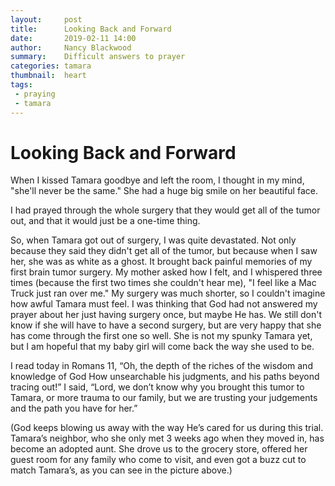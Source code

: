 ```yaml
---
layout:     post
title:      Looking Back and Forward
date:       2019-02-11 14:00
author:     Nancy Blackwood
summary:    Difficult answers to prayer
categories: tamara
thumbnail:  heart
tags:
 - praying
 - tamara 
---
```


# Looking Back and Forward

When I kissed Tamara goodbye and left the room, I thought in my mind, "she'll never be the same." She had a huge big smile on her beautiful face. 

I had prayed through the whole surgery that they would get all of the tumor out, and that it would just be a one-time thing.

So, when Tamara got out of surgery, I was quite devastated. Not only because they said they didn't get all of the tumor, but because when I saw her, she was as white as a ghost. It brought back painful memories of my first brain tumor surgery. My mother asked how I felt, and I whispered three times (because the first two times she couldn't hear me), "I feel like a Mac Truck just ran over me." My surgery was much shorter, so I couldn't imagine how awful Tamara must feel. I was thinking that God had not answered my prayer about her just having surgery once, but maybe He has. We still don't know if she will have to have a second surgery, but are very happy that she has come through the first one so well. She is not my spunky Tamara yet, but I am hopeful that my baby girl will come back the way she used to be. 

I read today in Romans 11, “Oh, the depth of the riches of the wisdom and knowledge of God How unsearchable his judgments, and his paths beyond tracing out!” I said, “Lord, we don’t know why you brought this tumor to Tamara, or more trauma to our family, but we are trusting your judgements and the path you have for her.”

(God keeps blowing us away with the way He’s cared for us during this trial. Tamara’s neighbor, who she only met 3 weeks ago when they moved in, has become an adopted aunt. She drove us to the grocery store, offered her guest room for any family who come to visit, and even got a buzz cut to match Tamara’s, as you can see in the picture above.)

